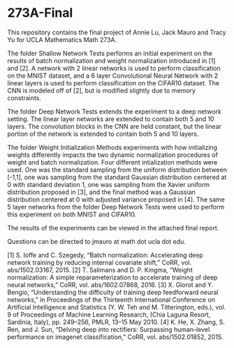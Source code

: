 # 273A-Final
This repository contains the final project of Annie Lu, Jack Mauro and Tracy Yu for UCLA Mathematics Math 273A. 

The folder Shallow Network Tests performs an initial experiment on the results of batch normalization and weight normalization introduced in [1] and [2]. A network with 2 linear networks is used to perform classification on the MNIST dataset, and a 6 layer Convolutional Neural Network with 2 linear layers is used to perform classification on the CIFAR10 dataset. The CNN is modeled off of [2], but is modified slightly due to memory constraints. 

The folder Deep Network Tests extends the experiment to a deep network setting. The linear layer networks are extended to contain both 5 and 10 layers. The convolution blocks in the CNN are held constant, but the linear portion of the network is extended to contain both 5 and 10 layers. 

The folder Weight Initialization Methods experiments with how initializing weights differently impacts the two dynamic normalization procedures of weight and batch normalization. Four different intialization methods were used. One was the standard sampling from the uniform distribution between [-1,1], one was sampling from the standard Gaussian distribution centered at 0 with standard deviation 1, one was sampling from the Xavier uniform distribution proposed in [3], and the final method was a Gaussian distribution centered at 0 with adjusted variance proposed in [4]. The same 5 layer networks from the folder Deep Network Tests were used to perform this experiment on both MNIST and CIFAR10.

The results of the experiments can be viewed in the attached final report.

Questions can be directed to jmauro at math dot ucla dot edu. 

[1] S. Ioffe and C. Szegedy, “Batch normalization: Accelerating deep network training by reducing internal
covariate shift,” CoRR, vol. abs/1502.03167, 2015.
[2] T. Salimans and D. P. Kingma, “Weight normalization: A simple reparameterization to accelerate training of deep neural networks,” CoRR, vol. abs/1602.07868, 2016.
[3] X. Glorot and Y. Bengio, “Understanding the difficulty of training deep feedforward neural networks,” in Proceedings of the Thirteenth International Conference on Artificial Intelligence and Statistics (Y. W. Teh and M. Titterington, eds.), vol. 9 of Proceedings of Machine Learning Research, (Chia Laguna Resort, Sardinia, Italy), pp. 249–256, PMLR, 13–15 May 2010.
[4] K. He, X. Zhang, S. Ren, and J. Sun, “Delving deep into rectifiers: Surpassing human-level performance on imagenet classification,” CoRR, vol. abs/1502.01852, 2015.
